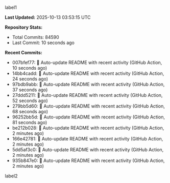 
label1 
<!-- ACTIVITY_START -->
**Last Updated:** 2025-10-13 03:53:15 UTC

**Repository Stats:**
- Total Commits: 84590
- Last Commit: 10 seconds ago

**Recent Commits:**
- 007bfef77: 🤖 Auto-update README with recent activity (GitHub Action, 10 seconds ago)
- 14bb4cadd: 🤖 Auto-update README with recent activity (GitHub Action, 24 seconds ago)
- 97bdb9abb: 🤖 Auto-update README with recent activity (GitHub Action, 37 seconds ago)
- 27ddd5211: 🤖 Auto-update README with recent activity (GitHub Action, 52 seconds ago)
- 279bb5d60: 🤖 Auto-update README with recent activity (GitHub Action, 68 seconds ago)
- 96252bb5d: 🤖 Auto-update README with recent activity (GitHub Action, 81 seconds ago)
- be212b028: 🤖 Auto-update README with recent activity (GitHub Action, 2 minutes ago)
- 166e42781: 🤖 Auto-update README with recent activity (GitHub Action, 2 minutes ago)
- 5dd5af3c0: 🤖 Auto-update README with recent activity (GitHub Action, 2 minutes ago)
- 935b847e0: 🤖 Auto-update README with recent activity (GitHub Action, 2 minutes ago)
<!-- ACTIVITY_END -->

label2
